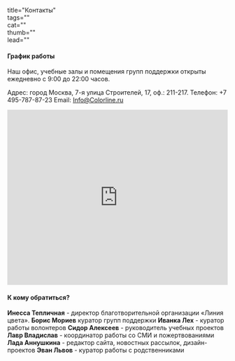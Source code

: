 title="Контакты"  
tags=""  
cat=""  
thumb=""  
lead="" 

#### График работы

Наш офис, учебные залы и помещения групп поддержки открыты ежедневно с 9:00 до 22:00 часов.

Адрес: город Москва, 7-я улица Строителей, 17, оф.: 211-217. 
Телефон: +7 495-787-87-23 
Email: <a href="mailto:Info@Colorline.ru">Info@Colorline.ru</a>

<iframe src="https://yandex.ru/map-widget/v1/?um=constructor%3A8d2e8a35a1b9bbab721211b126540f0e7b7e142d7eda6bc940a37d408c9a82fb&amp;lang=ru_RU&amp;scroll=true&amp;source=constructor" width="100%" height="400" frameborder="0"></iframe>

#### К кому обратиться?

**Инесса Тепличная** - директор благотворительной организации «Линия цвета».
**Борис Мориев** куратор групп поддержки
**Иванка Лех** - куратор работы волонтеров
**Сидор Алексеев** - руководитель учебных проектов
**Лавр Владислав** - координатор работы со СМИ и пожертвованиями
**Лада Аннушкина** - редактор сайта, новостных рассылок, дизайн-проектов
**Эван Львов** - куратор работы с родственниками
